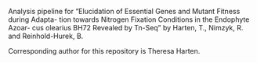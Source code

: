 Analysis pipeline for “Elucidation of Essential Genes and Mutant Fitness during Adapta-
tion towards Nitrogen Fixation Conditions in the Endophyte Azoar-
cus olearius BH72 Revealed by Tn-Seq” by Harten, T., Nimzyk, R. and Reinhold-Hurek, B.

Corresponding author for this repository is Theresa Harten. 
